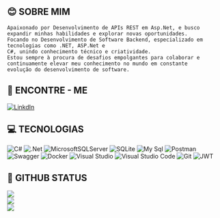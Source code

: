 ## :blush: SOBRE MIM  
```
Apaixonado por Desenvolvimento de APIs REST em Asp.Net, e busco expandir minhas habilidades e explorar novas oportunidades.
Focando no Desenvolvimento de Software Backend, especializado em tecnologias como .NET, ASP.Net e
C#, unindo conhecimento técnico e criatividade.
Estou sempre à procura de desafios empolgantes para colaborar e continuamente elevar meu conhecimento no mundo em constante
evolução do desenvolvimento de software.
```
##  :mag_right: ENCONTRE - ME 

 [![LinkdIn](https://img.shields.io/badge/LinkedIn-0077B5?style=for-the-badge&logo=linkedin&logoColor=white)](https://www.linkedin.com/in/raul-mateia-da-silva-84b631b9/)
 
## :computer: TECNOLOGIAS 
![C#](https://img.shields.io/badge/c%23-%23239120.svg?style=for-the-badge&logo=c-sharp&logoColor=white) ![.Net](https://img.shields.io/badge/.NET-5C2D91?style=for-the-badge&logo=.net&logoColor=white)
![MicrosoftSQLServer](https://img.shields.io/badge/Microsoft%20SQL%20Sever-CC2927?style=for-the-badge&logo=microsoft%20sql%20server&logoColor=white) ![SQLite](https://img.shields.io/badge/SQLite-07405E?style=for-the-badge&logo=sqlite&logoColor=white) ![My Sql](https://img.shields.io/badge/MySQL-005C84?style=for-the-badge&logo=mysql&logoColor=white) ![Postman](https://img.shields.io/badge/Postman-FF6C37?style=for-the-badge&logo=postman&logoColor=white)  ![Swagger](https://img.shields.io/badge/-Swagger-%23Clojure?style=for-the-badge&logo=swagger&logoColor=white) ![Docker](https://img.shields.io/badge/docker-%230db7ed.svg?style=for-the-badge&logo=docker&logoColor=white) ![Visual Studio](https://img.shields.io/badge/Visual_Studio-5C2D91?style=for-the-badge&logo=visual%20studio&logoColor=white) ![Visual Studio Code](https://img.shields.io/badge/Visual_Studio_Code-0078D4?style=for-the-badge&logo=visual%20studio%20code&logoColor=white) ![Git](https://img.shields.io/badge/GIT-E44C30?style=for-the-badge&logo=git&logoColor=white) ![JWT](https://img.shields.io/badge/JWT-000000?style=for-the-badge&logo=JSON%20web%20tokens&logoColor=whit)


## :rocket:  GITHUB STATUS

![](https://github-readme-stats.vercel.app/api/top-langs/?username=RaMadaSilva&layout=compact&theme=blue-green)</br>
![](https://github-readme-stats.vercel.app/api?username=RaMadaSilva&theme=blue-green)</br>
![](https://github-readme-streak-stats.herokuapp.com/?user=RaMadaSilva&theme=blue-green&hide_border=false) 


